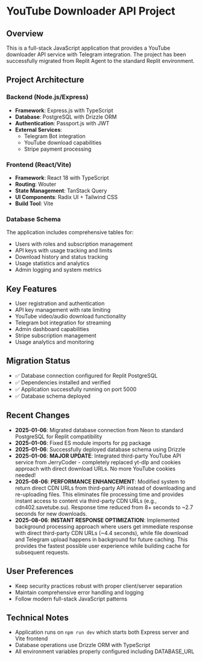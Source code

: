 # YouTube Downloader API Project

## Overview
This is a full-stack JavaScript application that provides a YouTube downloader API service with Telegram integration. The project has been successfully migrated from Replit Agent to the standard Replit environment.

## Project Architecture

### Backend (Node.js/Express)
- **Framework**: Express.js with TypeScript
- **Database**: PostgreSQL with Drizzle ORM
- **Authentication**: Passport.js with JWT
- **External Services**: 
  - Telegram Bot integration
  - YouTube download capabilities
  - Stripe payment processing

### Frontend (React/Vite)
- **Framework**: React 18 with TypeScript
- **Routing**: Wouter
- **State Management**: TanStack Query
- **UI Components**: Radix UI + Tailwind CSS
- **Build Tool**: Vite

### Database Schema
The application includes comprehensive tables for:
- Users with roles and subscription management
- API keys with usage tracking and limits
- Download history and status tracking
- Usage statistics and analytics
- Admin logging and system metrics

## Key Features
- User registration and authentication
- API key management with rate limiting
- YouTube video/audio download functionality
- Telegram bot integration for streaming
- Admin dashboard capabilities
- Stripe subscription management
- Usage analytics and monitoring

## Migration Status
- ✅ Database connection configured for Replit PostgreSQL
- ✅ Dependencies installed and verified
- ✅ Application successfully running on port 5000
- ✅ Database schema deployed

## Recent Changes
- **2025-01-06**: Migrated database connection from Neon to standard PostgreSQL for Replit compatibility
- **2025-01-06**: Fixed ES module imports for pg package
- **2025-01-06**: Successfully deployed database schema using Drizzle
- **2025-01-06**: **MAJOR UPDATE**: Integrated third-party YouTube API service from JerryCoder - completely replaced yt-dlp and cookies approach with direct download URLs. No more YouTube cookies needed!
- **2025-08-06**: **PERFORMANCE ENHANCEMENT**: Modified system to return direct CDN URLs from third-party API instead of downloading and re-uploading files. This eliminates file processing time and provides instant access to content via third-party CDN URLs (e.g., cdn402.savetube.su). Response time reduced from 8+ seconds to ~2.7 seconds for new downloads.
- **2025-08-06**: **INSTANT RESPONSE OPTIMIZATION**: Implemented background processing approach where users get immediate response with direct third-party CDN URLs (~4.4 seconds), while file download and Telegram upload happens in background for future caching. This provides the fastest possible user experience while building cache for subsequent requests.

## User Preferences
- Keep security practices robust with proper client/server separation
- Maintain comprehensive error handling and logging
- Follow modern full-stack JavaScript patterns

## Technical Notes
- Application runs on `npm run dev` which starts both Express server and Vite frontend
- Database operations use Drizzle ORM with TypeScript
- All environment variables properly configured including DATABASE_URL